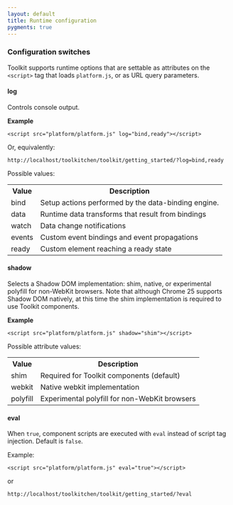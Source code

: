 ```yaml
---
layout: default
title: Runtime configuration
pygments: true
---
```

### Configuration switches

Toolkit supports runtime options that are settable as attributes on the `<script>` tag that loads `platform.js`, or as URL query parameters.

#### log

Controls console output.

**Example**

    <script src="platform/platform.js" log="bind,ready"></script>

Or, equivalently:

    http://localhost/toolkitchen/toolkit/getting_started/?log=bind,ready

Possible values:

<table class="table">
  <tr>
    <th>Value</th><th>Description</th>
  </tr>
  <tr>
    <td>bind</td><td>Setup actions performed by the data-binding engine.</td>
  </tr>
  <tr>
    <td>data</td><td>Runtime data transforms that result from bindings</td>
  </tr>
  <tr>
    <td>watch</td><td>Data change notifications</td>
  </tr>
  <tr>
    <td>events</td><td>Custom event bindings and event propagations</td>
  </tr>
  <tr>
    <td>ready</td><td>Custom element reaching a ready state</td>
  </tr>
</table>

#### shadow

Selects a Shadow DOM implementation: shim, native, or experimental polyfill for non-WebKit browsers. Note that although Chrome 25 supports Shadow DOM natively, at this time the shim implementation is required to use Toolkit components.

**Example**

    <script src="platform/platform.js" shadow="shim"></script>

Possible attribute values:

<table class="table">
  <tr>
    <th>Value</th><th>Description</th>
  </tr>
  <tr>
    <td>shim</td><td>Required for Toolkit components (default)</td>
  </tr>
  <tr>
    <td>webkit</td><td>Native webkit implementation</td>
  </tr>
  <tr>
    <td>polyfill</td><td>Experimental polyfill for non-WebKit browsers</td>
  </tr>
</table>

#### eval

When `true`, component scripts are executed with `eval` instead of script tag injection. Default is `false`.

Example:

    <script src="platform/platform.js" eval="true"></script>

  or

    http://localhost/toolkitchen/toolkit/getting_started/?eval


